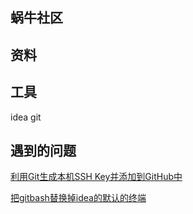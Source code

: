 ## 蜗牛社区

## 资料


## 工具
idea
git
## 遇到的问题
[利用Git生成本机SSH Key并添加到GitHub中](https://blog.csdn.net/u014103733/article/details/79190004)

[把gitbash替换掉idea的默认的终端](https://www.cnblogs.com/eastwjn/p/10073202.html)